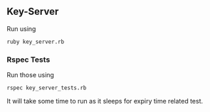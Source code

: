 ## Key-Server

Run using

```
ruby key_server.rb
```

### Rspec Tests

Run those using

```
rspec key_server_tests.rb
```

It will take some time to run as it sleeps for expiry time related test.